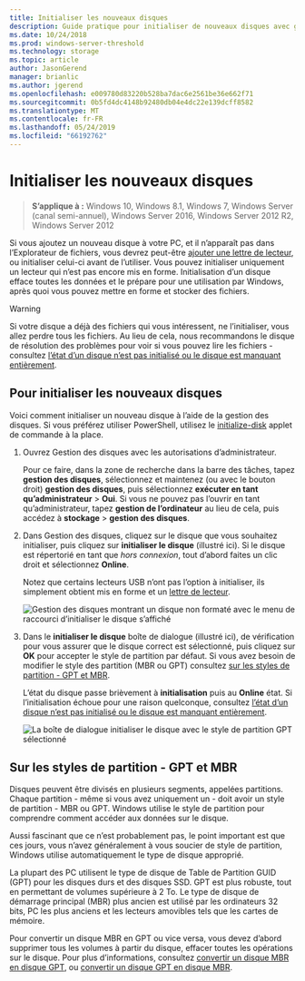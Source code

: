 ```yaml
---
title: Initialiser les nouveaux disques
description: Guide pratique pour initialiser de nouveaux disques avec gestion des disques, les soyez prêt à utiliser. Inclut également des liens vers la résolution des problèmes.
ms.date: 10/24/2018
ms.prod: windows-server-threshold
ms.technology: storage
ms.topic: article
author: JasonGerend
manager: brianlic
ms.author: jgerend
ms.openlocfilehash: e009780d83220b528ba7dac6e2561be36e662f71
ms.sourcegitcommit: 0b5fd4dc4148b92480db04e4dc22e139dcff8582
ms.translationtype: MT
ms.contentlocale: fr-FR
ms.lasthandoff: 05/24/2019
ms.locfileid: "66192762"
---
```

# <a name="initialize-new-disks"></a>Initialiser les nouveaux disques

> **S’applique à :** Windows 10, Windows 8.1, Windows 7, Windows Server (canal semi-annuel), Windows Server 2016, Windows Server 2012 R2, Windows Server 2012

Si vous ajoutez un nouveau disque à votre PC, et il n’apparaît pas dans l’Explorateur de fichiers, vous devrez peut-être [ajouter une lettre de lecteur](change-a-drive-letter.md), ou initialiser celui-ci avant de l’utiliser. Vous pouvez initialiser uniquement un lecteur qui n’est pas encore mis en forme. Initialisation d’un disque efface toutes les données et le prépare pour une utilisation par Windows, après quoi vous pouvez mettre en forme et stocker des fichiers.

> [!WARNING]
> Si votre disque a déjà des fichiers qui vous intéressent, ne l’initialiser, vous allez perdre tous les fichiers. Au lieu de cela, nous recommandons le disque de résolution des problèmes pour voir si vous pouvez lire les fichiers - consultez [l’état d’un disque n’est pas initialisé ou le disque est manquant entièrement](troubleshooting-disk-management.md#a-disks-status-is-not-initialized-or-the-disk-is-missing).

## <a name="to-initialize-new-disks"></a>Pour initialiser les nouveaux disques

Voici comment initialiser un nouveau disque à l’aide de la gestion des disques. Si vous préférez utiliser PowerShell, utilisez le [initialize-disk](https://docs.microsoft.com/powershell/module/storage/initialize-disk) applet de commande à la place.

1. Ouvrez Gestion des disques avec les autorisations d’administrateur. 
 
    Pour ce faire, dans la zone de recherche dans la barre des tâches, tapez **gestion des disques**, sélectionnez et maintenez (ou avec le bouton droit) **gestion des disques**, puis sélectionnez **exécuter en tant qu’administrateur**  >  **Oui**. Si vous ne pouvez pas l’ouvrir en tant qu’administrateur, tapez **gestion de l’ordinateur** au lieu de cela, puis accédez à **stockage** > **gestion des disques**.
1. Dans Gestion des disques, cliquez sur le disque que vous souhaitez initialiser, puis cliquez sur **initialiser le disque** (illustré ici). Si le disque est répertorié en tant que *hors connexion*, tout d’abord faites un clic droit et sélectionnez **Online**.

     Notez que certains lecteurs USB n’ont pas l’option à initialiser, ils simplement obtient mis en forme et un [lettre de lecteur](change-a-drive-letter.md).

    ![Gestion des disques montrant un disque non formaté avec le menu de raccourci d’initialiser le disque s’affiché](media\uninitialized-disk.PNG)
2. Dans le **initialiser le disque** boîte de dialogue (illustré ici), de vérification pour vous assurer que le disque correct est sélectionné, puis cliquez sur **OK** pour accepter le style de partition par défaut. Si vous avez besoin de modifier le style des partition (MBR ou GPT) consultez [sur les styles de partition - GPT et MBR](#about-partition-styles---gpt-and-mbr).

     L’état du disque passe brièvement à **initialisation** puis au **Online** état. Si l’initialisation échoue pour une raison quelconque, consultez [l’état d’un disque n’est pas initialisé ou le disque est manquant entièrement](troubleshooting-disk-management.md#a-disks-status-is-not-initialized-or-the-disk-is-missing).

    ![La boîte de dialogue initialiser le disque avec le style de partition GPT sélectionné](media\initialize-disk.PNG)

## <a name="about-partition-styles---gpt-and-mbr"></a>Sur les styles de partition - GPT et MBR

Disques peuvent être divisés en plusieurs segments, appelées partitions. Chaque partition - même si vous avez uniquement un - doit avoir un style de partition - MBR ou GPT. Windows utilise le style de partition pour comprendre comment accéder aux données sur le disque.

Aussi fascinant que ce n’est probablement pas, le point important est que ces jours, vous n’avez généralement à vous soucier de style de partition, Windows utilise automatiquement le type de disque approprié.

La plupart des PC utilisent le type de disque de Table de Partition GUID (GPT) pour les disques durs et des disques SSD. GPT est plus robuste, tout en permettant de volumes supérieure à 2 To. Le type de disque de démarrage principal (MBR) plus ancien est utilisé par les ordinateurs 32 bits, PC les plus anciens et les lecteurs amovibles tels que les cartes de mémoire.

Pour convertir un disque MBR en GPT ou vice versa, vous devez d’abord supprimer tous les volumes à partir du disque, effacer toutes les opérations sur le disque. Pour plus d’informations, consultez [convertir un disque MBR en disque GPT](change-an-mbr-disk-into-a-gpt-disk.md), ou [convertir un disque GPT en disque MBR](change-a-gpt-disk-into-an-mbr-disk.md).